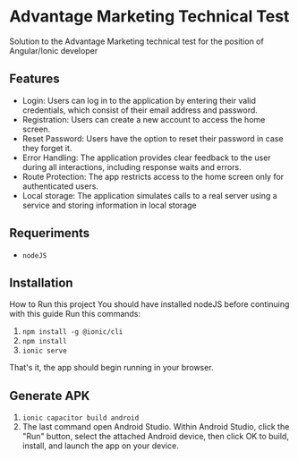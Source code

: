 # Advantage Marketing Technical Test

Solution to the Advantage Marketing technical test for the position of Angular/Ionic developer

## Features

* Login: Users can log in to the application by entering their valid credentials, which consist of their email address and password.
* Registration: Users can create a new account to access the home screen.
* Reset Password: Users have the option to reset their password in case they forget it.
* Error Handling: The application provides clear feedback to the user during all interactions, including response waits and errors.
* Route Protection: The app restricts access to the home screen only for authenticated users.
* Local storage: The application simulates calls to a real server using a service and storing information in local storage

## Requeriments
* `nodeJS`

## Installation
How to Run this project
You should have installed nodeJS before continuing with this guide Run this commands:

1. `npm install -g @ionic/cli`
2. `npm install`
3. `ionic serve`

That's it, the app should begin running in your browser.

## Generate APK
1. `ionic capacitor build android`
2. The last command open Android Studio. Within Android Studio, click the "Run" button, select the attached Android device, then click OK to build, install, and launch the app on your device.
